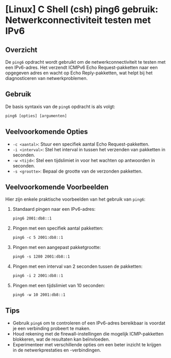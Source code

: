 # [Linux] C Shell (csh) ping6 gebruik: Netwerkconnectiviteit testen met IPv6

## Overzicht
De `ping6` opdracht wordt gebruikt om de netwerkconnectiviteit te testen met een IPv6-adres. Het verzendt ICMPv6 Echo Request-pakketten naar een opgegeven adres en wacht op Echo Reply-pakketten, wat helpt bij het diagnosticeren van netwerkproblemen.

## Gebruik
De basis syntaxis van de `ping6` opdracht is als volgt:

```csh
ping6 [opties] [argumenten]
```

## Veelvoorkomende Opties
- `-c <aantal>`: Stuur een specifiek aantal Echo Request-pakketten.
- `-i <interval>`: Stel het interval in tussen het verzenden van pakketten in seconden.
- `-w <tijd>`: Stel een tijdslimiet in voor het wachten op antwoorden in seconden.
- `-s <grootte>`: Bepaal de grootte van de verzonden pakketten.

## Veelvoorkomende Voorbeelden
Hier zijn enkele praktische voorbeelden van het gebruik van `ping6`:

1. Standaard pingen naar een IPv6-adres:
   ```csh
   ping6 2001:db8::1
   ```

2. Pingen met een specifiek aantal pakketten:
   ```csh
   ping6 -c 5 2001:db8::1
   ```

3. Pingen met een aangepast pakketgrootte:
   ```csh
   ping6 -s 1280 2001:db8::1
   ```

4. Pingen met een interval van 2 seconden tussen de pakketten:
   ```csh
   ping6 -i 2 2001:db8::1
   ```

5. Pingen met een tijdslimiet van 10 seconden:
   ```csh
   ping6 -w 10 2001:db8::1
   ```

## Tips
- Gebruik `ping6` om te controleren of een IPv6-adres bereikbaar is voordat je een verbinding probeert te maken.
- Houd rekening met de firewall-instellingen die mogelijk ICMP-pakketten blokkeren, wat de resultaten kan beïnvloeden.
- Experimenteer met verschillende opties om een beter inzicht te krijgen in de netwerkprestaties en -verbindingen.